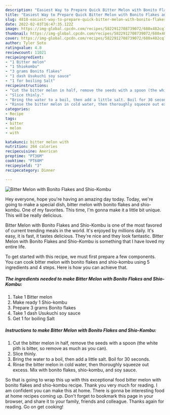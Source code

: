 ```yaml
---
description: "Easiest Way to Prepare Quick Bitter Melon with Bonito Flakes and Shio-Kombu"
title: "Easiest Way to Prepare Quick Bitter Melon with Bonito Flakes and Shio-Kombu"
slug: 4818-easiest-way-to-prepare-quick-bitter-melon-with-bonito-flakes-and-shio-kombu
date: 2022-02-03T16:47:35.122Z
image: https://img-global.cpcdn.com/recipes/5822912708739072/680x482cq70/bitter-melon-with-bonito-flakes-and-shio-kombu-recipe-main-photo.jpg
thumbnail: https://img-global.cpcdn.com/recipes/5822912708739072/680x482cq70/bitter-melon-with-bonito-flakes-and-shio-kombu-recipe-main-photo.jpg
cover: https://img-global.cpcdn.com/recipes/5822912708739072/680x482cq70/bitter-melon-with-bonito-flakes-and-shio-kombu-recipe-main-photo.jpg
author: Tyler Soto
ratingvalue: 4.8
reviewcount: 11021
recipeingredient:
- "1 Bitter melon"
- "1 Shiokombu"
- "3 grams Bonito flakes"
- "1 dash Usukuchi soy sauce"
- "1 for boiling Salt"
recipeinstructions:
- "Cut the bitter melon in half, remove the seeds with a spoon (the white pith is bitter, so remove as much as you can)."
- "Slice thinly."
- "Bring the water to a boil, then add a little salt. Boil for 30 seconds."
- "Rinse the bitter melon in cold water, then thoroughly squeeze out excess. Mix with bonito flakes, shio-kombu, and soy sauce."
categories:
- Recipe
tags:
- bitter
- melon
- with

katakunci: bitter melon with 
nutrition: 264 calories
recipecuisine: American
preptime: "PT36M"
cooktime: "PT60M"
recipeyield: "3"
recipecategory: Dinner

---
```



![Bitter Melon with Bonito Flakes and Shio-Kombu](https://img-global.cpcdn.com/recipes/5822912708739072/680x482cq70/bitter-melon-with-bonito-flakes-and-shio-kombu-recipe-main-photo.jpg)

Hey everyone, hope you're having an amazing day today. Today, we're going to make a special dish, bitter melon with bonito flakes and shio-kombu. One of my favorites. This time, I'm gonna make it a little bit unique. This will be really delicious.



Bitter Melon with Bonito Flakes and Shio-Kombu is one of the most favored of current trending meals in the world. It's enjoyed by millions daily. It's easy, it is fast, it tastes delicious. They're nice and they look fantastic. Bitter Melon with Bonito Flakes and Shio-Kombu is something that I have loved my entire life.


To get started with this recipe, we must first prepare a few components. You can cook bitter melon with bonito flakes and shio-kombu using 5 ingredients and 4 steps. Here is how you can achieve that.

<!--inarticleads1-->

##### The ingredients needed to make Bitter Melon with Bonito Flakes and Shio-Kombu:

1. Take 1 Bitter melon
1. Make ready 1 Shio-kombu
1. Prepare 3 grams Bonito flakes
1. Take 1 dash Usukuchi soy sauce
1. Get 1 for boiling Salt




<!--inarticleads2-->

##### Instructions to make Bitter Melon with Bonito Flakes and Shio-Kombu:

1. Cut the bitter melon in half, remove the seeds with a spoon (the white pith is bitter, so remove as much as you can).
1. Slice thinly.
1. Bring the water to a boil, then add a little salt. Boil for 30 seconds.
1. Rinse the bitter melon in cold water, then thoroughly squeeze out excess. Mix with bonito flakes, shio-kombu, and soy sauce.




So that is going to wrap this up with this exceptional food bitter melon with bonito flakes and shio-kombu recipe. Thank you very much for reading. I am confident you can make this at home. There is gonna be interesting food at home recipes coming up. Don't forget to bookmark this page in your browser, and share it to your family, friends and colleague. Thanks again for reading. Go on get cooking!

